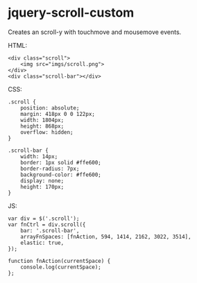 # jquery-scroll-custom
Creates an scroll-y with touchmove and mousemove events.

HTML:

    <div class="scroll">
        <img src="imgs/scroll.png">
    </div>
    <div class="scroll-bar"></div>

CSS:

    .scroll {
        position: absolute;
        margin: 418px 0 0 122px;
        width: 1804px;
        height: 868px;
        overflow: hidden;
    }
    
    .scroll-bar {
        width: 14px;
        border: 1px solid #ffe600;
        border-radius: 7px;
        background-color: #ffe600;
        display: none;
        height: 170px;
    }

JS:

    var div = $('.scroll');
    var fnCtrl = div.scroll({
        bar: '.scroll-bar',
        arrayFnSpaces: [fnAction, 594, 1414, 2162, 3022, 3514],
        elastic: true,
    });

    function fnAction(currentSpace) {
        console.log(currentSpace);
    };
